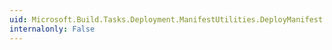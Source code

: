 ```yaml
---
uid: Microsoft.Build.Tasks.Deployment.ManifestUtilities.DeployManifest.MapFileExtensions
internalonly: False
---
```

